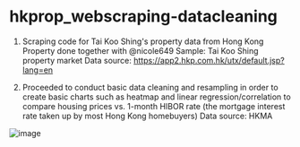 # hkprop_webscraping-datacleaning
1. Scraping code for Tai Koo Shing's property data from Hong Kong Property done together with @nicole649
Sample: Tai Koo Shing property market
Data source: https://app2.hkp.com.hk/utx/default.jsp?lang=en

2. Proceeded to conduct basic data cleaning and resampling in order to create basic charts such as heatmap and linear regression/correlation to compare housing prices
vs. 1-month HIBOR rate (the mortgage interest rate taken up by most Hong Kong homebuyers) Data source: HKMA

![image](https://user-images.githubusercont![image](https://user-images.githubusercontent.com/88300732/131977884-088d65d0-3fe3-49cb-9179-b0b3aba2c81f.png)ent.com/88300732/131977392-c4bd1478-ba8a-4ec7-9ce5-baf7f8e7ad33.png)

